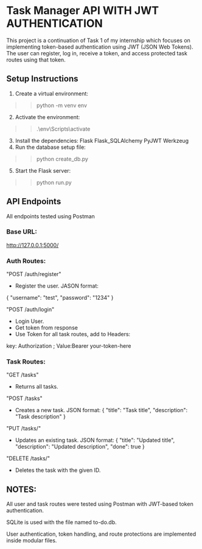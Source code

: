 # Task Manager API WITH JWT AUTHENTICATION
This project is a continuation of Task 1 of my internship which focuses on implementing token-based authentication using JWT (JSON Web Tokens). The user can register, log in, receive a token, and access protected task routes using that token.

## Setup Instructions

1. Create a virtual environment:
>> python -m venv env
2. Activate the environment:
>> .\env\Scripts\activate
3. Install the dependencies:
    Flask
    Flask_SQLAlchemy
    PyJWT
    Werkzeug
4. Run the database setup file:
>> python create_db.py
5. Start the Flask server:
>> python run.py

## API Endpoints
All endpoints tested using Postman

### Base URL:
http://127.0.0.1:5000/

### Auth Routes:

"POST /auth/register"
- Register the user. JASON format:

{   "username": "test",
    "password": "1234" 
}

"POST /auth/login"
- Login User. 
- Get token from response
- Use Token for all task routes, add to Headers:

key: Authorization ; Value:Bearer your-token-here

### Task Routes:

"GET /tasks"
- Returns all tasks.

"POST /tasks"
- Creates a new task. JSON format:
{
  "title": "Task title",
  "description": "Task description"
}

"PUT /tasks/<id>"
- Updates an existing task. JSON format:
{
  "title": "Updated title",
  "description": "Updated description",
  "done": true
}

"DELETE /tasks/<id>"
- Deletes the task with the given ID.

## NOTES:
All user and task routes were tested using Postman with JWT-based token authentication.

SQLite is used with the file named to-do.db.

User authentication, token handling, and route protections are implemented inside modular files.